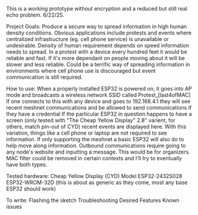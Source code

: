 This is a working prototype without encryption and a reduced but still real echo problem. 6/22/25.

Project Goals:
Produce a secure way to spread information in high human density conditions. 
Obvious applications include protests and events where centralized infrastructure (eg. cell phone service) is unavailable or undesirable. Density of human requirement depends on speed information needs to spread. 
In a protest with a device every hundred feet it would be reliable and fast. If it's more dependant on people moving about it will be slower and less reliable. 
Could be a terrific way of spreading information in environments where cell phone use is discouraged but event communication is still required. 

How to use: 
When a properly installed ESP32 is powered on, it goes into AP mode and broadcasts a wireless network SSID called Protest_[last4ofMAC]
If one connects to this with any device and goes to 192.168.4.1 they will see recent meshnet communications and be allowed to send communications if they have a credential
If the particular ESP32 in question happens to have a screen (only tested with "The Cheap Yellow Display" 2.8" varient, for others, match pin-out of CYD) recent events are displayed here.
With this variation, things like a cell phone or laptop are not required to see information. If only supporting the meshnet a basic ESP32 will also do to help move along information. 
Outbound communications require going to any node's website and inputting a message. This would be for organizers. MAC filter could be removed in certain contexts and I'll try to eventually have both types. 

Tested hardware: 
Cheap Yellow Display (CYD) Model ESP32-2432S028
ESP32-WROM-32D (this is about as generic as they come, most any base ESP32 should work)

To write: 
Flashing the sketch
Troubleshooting
Desired Features
Known issues
